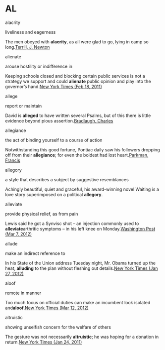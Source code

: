 # AL

  
alacrity

liveliness and eagerness

The men obeyed with **alacrity**, as all were glad to go, lying in camp so long.[Terrill, J. Newton](https://corpus.vocabulary.com/go/699471)

alienate

arouse hostility or indifference in

Keeping schools closed and blocking certain public services is not a strategy we support and could **alienate** public opinion and play into the governor’s hand.[New York Times \(Feb 18, 2011\)](https://corpus.vocabulary.com/go/405027)

allege

report or maintain

David is **alleged** to have written several Psalms, but of this there is little evidence beyond pious assertion.[Bradlaugh, Charles](https://corpus.vocabulary.com/go/904080)

allegiance

the act of binding yourself to a course of action

Notwithstanding this good fortune, Pontiac daily saw his followers dropping off from their **allegiance**; for even the boldest had lost heart.[Parkman, Francis](https://corpus.vocabulary.com/go/903469)

allegory

a style that describes a subject by suggestive resemblances

Achingly beautiful, quiet and graceful, his award-winning novel Waiting is a love story superimposed on a political **allegory**.

alleviate

provide physical relief, as from pain

Lewis said he got a Synvisc shot – an injection commonly used to **alleviate**arthritic symptoms – in his left knee on Monday.[Washington Post \(Mar 7, 2012\)](https://corpus.vocabulary.com/go/892104)

allude

make an indirect reference to

In his State of the Union address Tuesday night, Mr. Obama turned up the heat, **alluding** to the plan without fleshing out details.[New York Times \(Jan 27, 2012\)](https://corpus.vocabulary.com/go/848002)

aloof

remote in manner

Too much focus on official duties can make an incumbent look isolated and**aloof**.[New York Times \(Mar 12, 2012\)](https://corpus.vocabulary.com/go/894868)

altruistic

showing unselfish concern for the welfare of others

The gesture was not necessarily **altruistic**; he was hoping for a donation in return.[New York Times \(Jan 24, 2011\)](https://corpus.vocabulary.com/go/368724)

